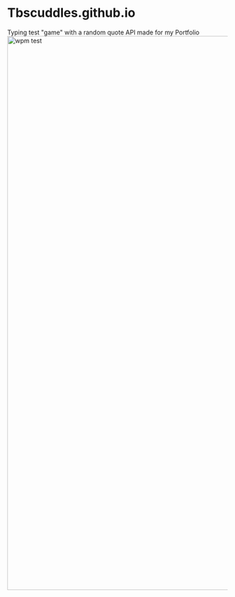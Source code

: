 # Tbscuddles.github.io
Typing test "game" with a random quote API made for my Portfolio<img width="1265" alt="wpm test" src="https://user-images.githubusercontent.com/126606982/232886414-740e3e2e-0bbc-4da2-9342-87f8f752afcf.png">
